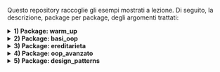 Questo repository raccoglie gli esempi mostrati a lezione. 
Di seguito, la descrizione, package per package, degli argomenti trattati:

<details>
<summary><strong>1) Package: warm_up</strong></summary>

- Obiettivo: ripassare le basi di Java e dell’I/O da console, strutture dati semplici e un primo mini‑esempio “PoliFlix”.
- File principali:
  - [warm_up.Step1](src/warm_up/Step1.java) 
    - Stampa su console
    - Tipi primitivi (int, double, boolean)
    - Stringhe e lettura input con Scanner
    - Ciclo while e condizione di uscita (comando "esci")
  - [warm_up.Step2](src/warm_up/Step2.java) 
    - Array e for “compatto” 
    - Liste 
  - [warm_up.Step3_PoliFlix](src/warm_up/Step3_PoliFlix.java) 
    - Mini applicazione testuale: registrazione e login utenti
    - Uso di liste parallele (username/password)
    - Menu a scelta con Scanner e gestione di uno “stato utente loggato”

</details>

<details>
<summary><strong>2) Package: basi_oop</strong></summary>

- Obiettivo: introdurre le basi della programmazione a oggetti (incapsulamento, oggetti e manager), lettura da file e una piccola app di esempio “PoliFlix”.

<img src="resources/diagrams/PoliFlix_2.png" alt="Diagramma PoliFlix 2" width="400">

  2.1) Sottopacchetto: basi_oop.poliflix
  - File principali:
    - [basi_oop.poliflix.PoliFlix](src/basi_oop/poliflix/PoliFlix.java) (main)
      - Entry point dell’applicazione
      - Menu contestuale (non loggato/loggato)
      - Composizione con ManagerUtenti e ManagerSerie
    - [basi_oop.poliflix.serie.Utente](src/basi_oop/poliflix/utenti/Utente.java), [basi_oop.poliflix.serie.Serie](src/basi_oop/poliflix/serie/Serie.java), [basi_oop.poliflix.serie.Episodio](src/basi_oop/poliflix/serie/Episodio.java)  (modello dominio)
  - Cosa mostra:
      - Incapsulamento e oggetti di dominio (Utente, Serie, Episodio)
      - Manager e composizione (PoliFlix + ManagerUtenti, ManagerSerie)
      - Lettura e parsing da CSV (Serie.leggiSerieDaCsv su resources/series.csv)
  
  - Risorse d’esempio:
     - [resources/series.csv](resources/files/series.csv) (file CSV letto da Serie.leggiSerieDaCsv)

   2.2) Sottopacchetto: basi_oop.file
   - File principali:
     - [basi_oop.file.TestFile](src/basi_oop/file/TestFile.java) (main)
       - Scrittura su file con PrintWriter
       - Lettura con tre approcci: BufferedReader, Scanner, Files.readAllLines

  - Cosa mostra:
    - Incapsulamento e oggetti di dominio (Utente, Serie, Episodio)
    - Manager e composizione (PoliFlix + ManagerUtenti, ManagerSerie)
    - Lettura e parsing da CSV (Serie.leggiSerieDaCsv su resources/series.csv)
    - Menu testuale con stato utente (non loggato/loggato)
    - Collezioni e iterazione su elenchi di oggetti

</details>

<details>
<summary><strong>3) Package: ereditarieta</strong></summary>

- Obiettivo: introdurre ereditarietà e polimorfismo applicati a PoliFlix; mostrare override dei metodi, upcasting e gestione uniforme di tipi diversi tramite una superclasse comune.

<img src="resources/diagrams/PoliFlix_3.png" alt="Diagramma PoliFlix 3" width="400">

  3.1) Sottopacchetto: ereditarieta.poliflix
  - File principali:
    - [new.poliflix.PoliFlix](src/oop_avanzato/poliflix/PoliFlix.java) (main)
      - Entry point: menù non loggato/loggato, integrazione con ManagerUtenti e ManagerContenuti
    - Contenuti (gerarchia):
      - [contenuti.new.poliflix.ContenutoMultimediale](src/oop_avanzato/poliflix/contenuti/ContenutoMultimediale.java) (superclasse)
      - [contenuti.new.poliflix.Film](src/oop_avanzato/poliflix/contenuti/Film.java), [contenuti.new.poliflix.Documentario](src/oop_avanzato/poliflix/contenuti/Documentario.java), [contenuti.new.poliflix.Serie](src/oop_avanzato/poliflix/contenuti/Serie.java), [contenuti.new.poliflix.Episodio](src/oop_avanzato/poliflix/contenuti/Episodio.java)
      - [contenuti.new.poliflix.ManagerContenuti](src/oop_avanzato/poliflix/contenuti/ManagerContenuti.java)
      - [contenuti.new.poliflix.ReaderContenuti](src/oop_avanzato/poliflix/contenuti/ReaderContenuti.java)
    - Utenti:
      - [utenti.new.poliflix.ManagerUtenti](src/oop_avanzato/poliflix/utenti/ManagerUtenti.java), [utenti.new.poliflix.Utente](src/oop_avanzato/poliflix/utenti/Utente.java)
  - Cosa mostra:
    - Una gerarchia di tipi con superclasse (ContenutoMultimediale) e sottoclassi (Film, Documentario, Serie, Episodio)
    - Polimorfismo su ContenutoMultimediale.riproduci() e override dove necessario
    - Lettura da CSV unica ([ReaderContenuti.leggiDaCsv](src/oop_avanzato/poliflix/contenuti/ReaderContenuti.java)) che istanzia il sottotipo in base alla prima colonna (Film/Documentario/Serie)
  - Risorse d’esempio:
    - [resources/contenuti.csv](resources/files/contenuti.csv)
    - Diagrammi: [resources/diagrams/PoliFlix_2.png](resources/diagrams/PoliFlix_2.png), [resources/diagrams/PoliFlix_3.png](resources/diagrams/PoliFlix_3.png)

</details>


<details>
<summary><strong>4) Package: oop_avanzato</strong></summary>

- Obiettivo: mostrare concetti OOP avanzati applicati a PoliFlix: classi astratte e metodi final, interfacce e metodi default, overloading/override, eccezioni custom, serializzazione e lettura da CSV con istanziazione del sottotipo.

<img src="resources/diagrams/PoliFlix_4.png" alt="Diagramma PoliFlix 3" width="400">

  4.1) Sottopacchetto: oop_avanzato.poliflix
  - File principali:
    - [oop_avanzato.poliflix.PoliFlix](src/oop_avanzato/poliflix/PoliFlix.java) (main)
      - Entry point: menù non loggato/loggato, integrazione con ManagerUtenti e ManagerContenuti
    - Contenuti (gerarchia):
      - [oop_avanzato.poliflix.contenuti.ContenutoMultimediale](src/oop_avanzato/poliflix/contenuti/ContenutoMultimediale.java) (superclasse astratta)
      - [oop_avanzato.poliflix.contenuti.Film](src/oop_avanzato/poliflix/contenuti/Film.java), [oop_avanzato.poliflix.contenuti.Documentario](src/oop_avanzato/poliflix/contenuti/Documentario.java), [oop_avanzato.poliflix.contenuti.Serie](src/oop_avanzato/poliflix/contenuti/Serie.java), [oop_avanzato.poliflix.contenuti.Episodio](src/oop_avanzato/poliflix/contenuti/Episodio.java)
      - [oop_avanzato.poliflix.contenuti.ManagerContenuti](src/oop_avanzato/poliflix/contenuti/ManagerContenuti.java)
      - [oop_avanzato.poliflix.contenuti.ReaderContenuti](src/oop_avanzato/poliflix/contenuti/ReaderContenuti.java)
    - Utenti:
      - [oop_avanzato.poliflix.utenti.ManagerUtenti](src/oop_avanzato/poliflix/utenti/ManagerUtenti.java), [oop_avanzato.poliflix.utenti.Utente](src/oop_avanzato/poliflix/utenti/Utente.java)
    - Utils:
      - [oop_avanzato.poliflix.utils.Condivisibile](src/oop_avanzato/poliflix/utils/Condivisibile.java), [oop_avanzato.poliflix.utils.Logger](src/oop_avanzato/poliflix/utils/Logger.java), [oop_avanzato.poliflix.utils.PoliFlixException](src/oop_avanzato/poliflix/utils/PoliFlixException.java)

  - Cosa mostra:
    - Classe astratta (ContenutoMultimediale) con metodi final e override nelle sottoclassi (Film, Documentario, Serie, Episodio)
    - Interfacce (Condivisibile, Logger) e metodi default; implementazioni nei modelli di dominio
    - Serializzazione/Deserializzazione utenti su file ([resources/files/users.txt](resources/files/users.txt))
    - Gestione errori tramite eccezione custom ([PoliFlixException](src/oop_avanzato/poliflix/utils/PoliFlixException.java)) e try/catch nel main

  - Risorse d’esempio:
    - [resources/files/contenuti.csv](resources/files/contenuti.csv)
    - [resources/files/users.txt](resources/files/users.txt)
    - Diagrammi: [resources/diagrams/PoliFlix_4.png](resources/diagrams/PoliFlix_4.png)

</details>

<details>
<summary><strong>5) Package: design_patterns</strong></summary>

- Obiettivo: applicare i principali Design Pattern all’app PoliFlix (Singleton, Factory, Decorator, Observer, Strategy).

<img src="resources/diagrams/PoliFlix_5.png" alt="Diagramma PoliFlix 5" width="400">

  5.1) Sottopacchetto: design_patterns.poliflix
- Contenuti e Pattern:
  - Singleton: [ManagerContenuti](src/design_patterns/poliflix/contenuti/ManagerContenuti.java), [ManagerUtenti](src/design_patterns/poliflix/utenti/ManagerUtenti.java)
  - Factory (creazione oggetti contenuto): [ContenutiFactory](src/design_patterns/poliflix/contenuti/factory/ContenutiFactory.java)
  - Decorator (funzionalità aggiuntive in riproduzione): [Riproducibile](src/design_patterns/poliflix/contenuti/decorator/Riproducibile.java), [ContenutoDecorator](src/design_patterns/poliflix/contenuti/decorator/ContenutoDecorator.java), [ConSottotitoli](src/design_patterns/poliflix/contenuti/decorator/ConSottotitoli.java), [ConDoppiaggio](src/design_patterns/poliflix/contenuti/decorator/ConDoppiaggio.java)
  - Observer (notifiche): [Osservabile](src/design_patterns/poliflix/contenuti/observer/Osservabile.java), [Osservatore](src/design_patterns/poliflix/utenti/observer/Osservatore.java)
  - Strategy (raccomandazioni): [StrategiaRaccomandazione](src/design_patterns/poliflix/contenuti/strategy/StrategiaRaccomandazione.java), [RaccomandazionePerTitolo](src/design_patterns/poliflix/contenuti/strategy/RaccomandazionePerTitolo.java), [RaccomandazionePerDurata](src/design_patterns/poliflix/contenuti/strategy/RaccomandazionePerDurata.java), [Raccomandatore](src/design_patterns/poliflix/contenuti/strategy/Raccomandatore.java)

- Cosa mostra:
  - Singleton per forzare l'esistenza di un'istanza unica per i due manager
  - Factory per centralizzare la creazione dei contenuti a partire da parametri o dati
  - Decorator per estendere il comportamento di riproduzione (es. sottotitoli, doppiaggio) senza modificare le classi esistenti
  - Observer per notificare gli utenti/observer su eventi (es. nuovi contenuti o stati di riproduzione)
  - Strategy per cambiare a runtime la logica di raccomandazione dei contenuti

- Risorse d’esempio:
  - [resources/files/contenuti.csv](resources/files/contenuti.csv)
  - Diagrammi: [resources/diagrams/PoliFlix_5.png](resources/diagrams/PoliFlix_5.png)

</details>
